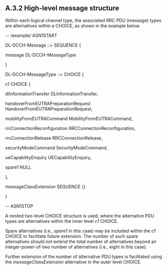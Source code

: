 ## A.3.2 High-level message structure

Within each logical channel type, the associated RRC PDU (message) types
are alternatives within a CHOICE, as shown in the example below.

\-- /example/ ASN1START

DL-DCCH-Message ::= SEQUENCE {

message DL-DCCH-MessageType

}

DL-DCCH-MessageType ::= CHOICE {

c1 CHOICE {

dlInformationTransfer DLInformationTransfer,

handoverFromEUTRAPreparationRequest HandoverFromEUTRAPreparationRequest,

mobilityFromEUTRACommand MobilityFromEUTRACommand,

rrcConnectionReconfiguration RRCConnectionReconfiguration,

rrcConnectionRelease RRCConnectionRelease,

securityModeCommand SecurityModeCommand,

ueCapabilityEnquiry UECapabilityEnquiry,

spare1 NULL

},

messageClassExtension SEQUENCE {}

}

\-- ASN1STOP

A nested two-level CHOICE structure is used, where the alternative PDU
types are alternatives within the inner level *c1* CHOICE.

Spare alternatives (i.e., *spare1* in this case) may be included within
the *c1* CHOICE to facilitate future extension. The number of such spare
alternatives should not extend the total number of alternatives beyond
an integer-power-of-two number of alternatives (i.e., eight in this
case).

Further extension of the number of alternative PDU types is facilitated
using the *messageClassExtension* alternative in the outer level CHOICE.